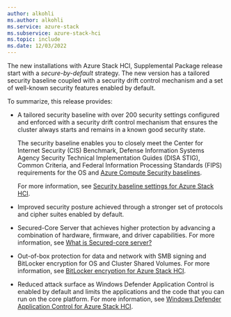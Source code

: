 ```yaml
---
author: alkohli
ms.author: alkohli
ms.service: azure-stack
ms.subservice: azure-stack-hci
ms.topic: include
ms.date: 12/03/2022
---
```


The new installations with Azure Stack HCI, Supplemental Package release start with a *secure-by-default* strategy. The new version has a tailored security baseline coupled with a security drift control mechanism and a set of well-known security features enabled by default.

To summarize, this release provides:

- A tailored security baseline with over 200 security settings configured and enforced with a security drift control mechanism that ensures the cluster always starts and remains in a known good security state.

    The security baseline enables you to closely meet the Center for Internet Security (CIS) Benchmark, Defense Information Systems Agency Security Technical Implementation Guides (DISA STIG), Common Criteria, and  Federal Information Processing Standards (FIPS) requirements for the OS and [Azure Compute Security baselines](/azure/governance/policy/samples/guest-configuration-baseline-windows).

    For more information, see [Security baseline settings for Azure Stack HCI](../concepts/secure-baseline.md).

- Improved security posture achieved through a stronger set of protocols and cipher suites enabled by default.

- Secured-Core Server that achieves higher protection by advancing a combination of hardware, firmware, and driver capabilities. For more information, see [What is Secured-core server?](/windows-server/security/secured-core-server)

- Out-of-box protection for data and network with SMB signing and BitLocker encryption for OS and Cluster Shared Volumes. For more information, see [BitLocker encryption for Azure Stack HCI](../concepts/security-bitlocker.md).

- Reduced attack surface as Windows Defender Application Control is enabled by default and limits the applications and the code that you can run on the core platform. For more information, see [Windows Defender Application Control for Azure Stack HCI](../concepts/security-windows-defender-application-control.md).
